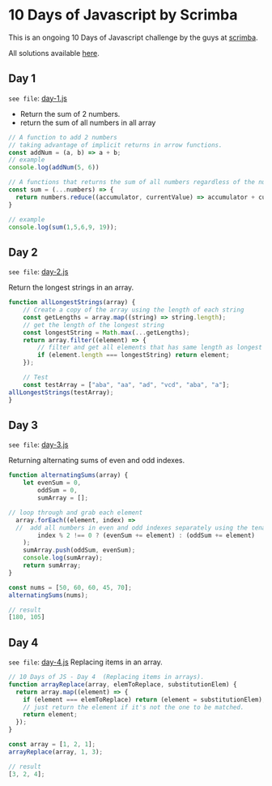 # 10 Days of Javascript by Scrimba

This is an ongoing 10 Days of Javascript challenge by the guys at [scrimba](https://scrimba.com).

All solutions available [here](./JS-solutions/).

## Day 1

`see file`: [day-1.js](./JS-solutions/day-1.js)

- Return the sum of 2 numbers.
- return the sum of all numbers in all array

```Javascript
// A function to add 2 numbers
// taking advantage of implicit returns in arrow functions.
const addNum = (a, b) => a + b;
// example
console.log(addNum(5, 6))

// A functions that returns the sum of all numbers regardless of the number of parameters.
const sum = (...numbers) => {
  return numbers.reduce((accumulator, currentValue) => accumulator + currentValue, 0);
}

// example
console.log(sum(1,5,6,9, 19));
```

## Day 2

`see file`: [day-2.js](./JS-solutions/day-2.js)

Return the longest strings in an array.

```Javascript
function allLongestStrings(array) {
    // Create a copy of the array using the length of each string
    const getLengths = array.map((string) => string.length);
    // get the length of the longest string
    const longestString = Math.max(...getLengths);
    return array.filter((element) => {
        // filter and get all elements that has same length as longest string
        if (element.length === longestString) return element;
    });

    // Test
    const testArray = ["aba", "aa", "ad", "vcd", "aba", "a"];
allLongestStrings(testArray);
}
```

## Day 3

`see file`: [day-3.js](./JS-solutions/day-3.js)

Returning alternating sums of even and odd indexes.

```Javascript
function alternatingSums(array) {
	let evenSum = 0,
		oddSum = 0,
		sumArray = [];

// loop through and grab each element
  array.forEach((element, index) =>
  //  add all numbers in even and odd indexes separately using the tenary operator
		index % 2 !== 0 ? (evenSum += element) : (oddSum += element)
	);
	sumArray.push(oddSum, evenSum);
	console.log(sumArray);
	return sumArray;
}

const nums = [50, 60, 60, 45, 70];
alternatingSums(nums);

// result
[180, 105]

```

## Day 4

`see file`: [day-4.js](./JS-solutions/day-4.js)
Replacing items in an array.

```javascript
// 10 Days of JS - Day 4  (Replacing items in arrays).
function arrayReplace(array, elemToReplace, substitutionElem) {
  return array.map((element) => {
    if (element === elemToReplace) return (element = substitutionElem);
    // just return the element if it's not the one to be matched.
    return element;
  });
}

const array = [1, 2, 1];
arrayReplace(array, 1, 3);

// result
[3, 2, 4];
```
